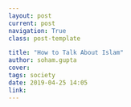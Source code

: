 ```yaml
---
layout: post
current: post
navigation: True
class: post-template

title: "How to Talk About Islam"
author: soham.gupta
cover: 
tags: society
date: 2019-04-25 14:05
link:
---
```

